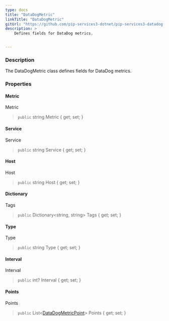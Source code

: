 ```yaml
---
type: docs
title: "DataDogMetric"
linkTitle: "DataDogMetric"
gitUrl: "https://github.com/pip-services3-dotnet/pip-services3-datadog-dotnet"
description: >
    Defines fields for DataDog metrics.


---
```


### Description

The DataDogMetric class defines fields for DataDog metrics.


### Properties

#### Metric
Metric
> `public` string Metric { get; set; }
#### Service
Service
> `public` string Service { get; set; }
#### Host
Host
> `public` string Host { get; set; }
#### Dictionary
Tags
> `public` Dictionary\<string, string\> Tags { get; set; }
#### Type
Type
> `public` string Type { get; set; }
#### Interval
Interval
> `public` int? Interval { get; set; }
#### Points
Points
> `public` List<[DataDogMetricPoint](../datadog_metric_point)> Points { get; set; }

